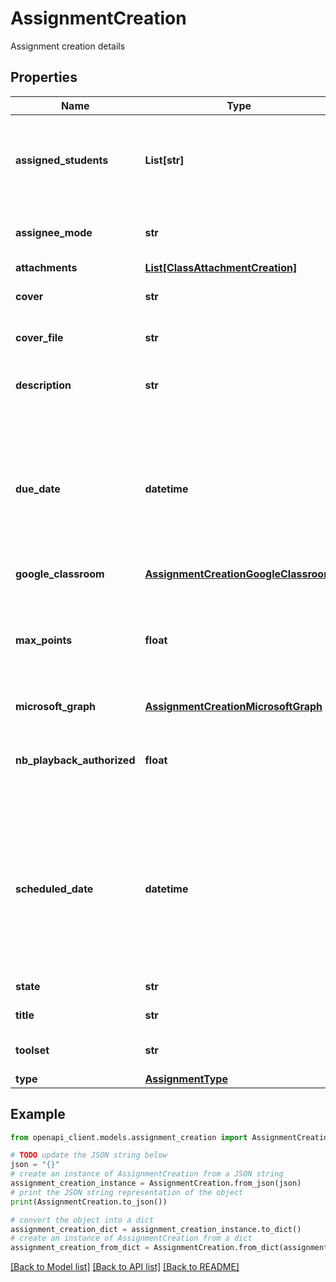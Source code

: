# AssignmentCreation

Assignment creation details

## Properties

Name | Type | Description | Notes
------------ | ------------- | ------------- | -------------
**assigned_students** | **List[str]** | Identifiers for the students that have access to the assignment | [optional] 
**assignee_mode** | **str** | Possible modes of assigning assignments | [optional] 
**attachments** | [**List[ClassAttachmentCreation]**](ClassAttachmentCreation.md) |  | [optional] 
**cover** | **str** | The URL of the cover to display | [optional] 
**cover_file** | **str** | The id of the cover to display | [optional] 
**description** | **str** | Description and content of the assignment | [optional] 
**due_date** | **datetime** | The due date of this assignment, late submissions will be marked as paste due. If not set, the assignment won&#39;t have a due date.  | [optional] 
**google_classroom** | [**AssignmentCreationGoogleClassroom**](AssignmentCreationGoogleClassroom.md) |  | [optional] 
**max_points** | **float** | If set, the grading will be enabled for the assignement with this value as the maximum of points  | [optional] 
**microsoft_graph** | [**AssignmentCreationMicrosoftGraph**](AssignmentCreationMicrosoftGraph.md) |  | [optional] 
**nb_playback_authorized** | **float** | The number of playback authorized on the scores of the assignment. | [optional] 
**scheduled_date** | **datetime** | The publication (scheduled) date of the assignment. If this one is specified, the assignment will only be listed to the teachers of the class.  | [optional] 
**state** | **str** | State of the assignment | [optional] 
**title** | **str** | Title of the assignment | [optional] 
**toolset** | **str** | The id of the associated toolset | [optional] 
**type** | [**AssignmentType**](AssignmentType.md) |  | [optional] 

## Example

```python
from openapi_client.models.assignment_creation import AssignmentCreation

# TODO update the JSON string below
json = "{}"
# create an instance of AssignmentCreation from a JSON string
assignment_creation_instance = AssignmentCreation.from_json(json)
# print the JSON string representation of the object
print(AssignmentCreation.to_json())

# convert the object into a dict
assignment_creation_dict = assignment_creation_instance.to_dict()
# create an instance of AssignmentCreation from a dict
assignment_creation_from_dict = AssignmentCreation.from_dict(assignment_creation_dict)
```
[[Back to Model list]](../README.md#documentation-for-models) [[Back to API list]](../README.md#documentation-for-api-endpoints) [[Back to README]](../README.md)


